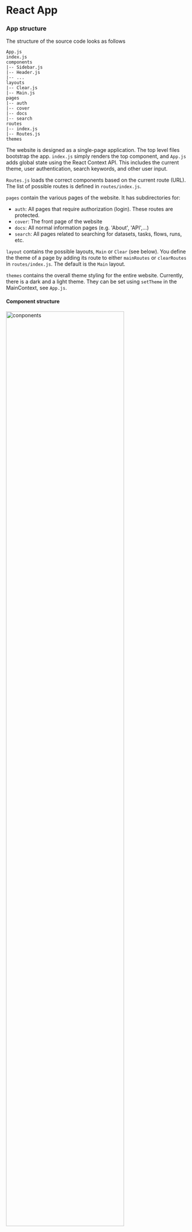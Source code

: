 # React App

### App structure

The structure of the source code looks as follows

```
App.js
index.js
components
|-- Sidebar.js
|-- Header.js
|-- ...
layouts
|-- Clear.js
|-- Main.js
pages
|-- auth
|-- cover
|-- docs
|-- search
routes
|-- index.js
|-- Routes.js
themes
```

The website is designed as a single-page application.
The top level files bootstrap the app. `index.js` simply renders the top component, and
`App.js` adds global state using the React Context API. This includes the current theme, user
authentication, search keywords, and other user input.

`Routes.js` loads the correct components based on the current route (URL). The list of
possible routes is defined in `routes/index.js`.

`pages` contain the various pages of the website. It has subdirectories for:

- `auth`: All pages that require authorization (login). These routes are protected.
- `cover`: The front page of the website
- `docs`: All normal information pages (e.g. 'About', 'API',...)
- `search`: All pages related to searching for datasets, tasks, flows, runs, etc.

`layout` contains the possible layouts, `Main` or `Clear` (see below). You define the theme of a page by
adding its route to either `mainRoutes` or `clearRoutes` in `routes/index.js`. The default is the `Main` layout.

`themes` contains the overall theme styling for the entire website. Currently, there is a dark and a light theme. They can be set using `setTheme`
in the MainContext, see `App.js`.

#### Component structure

<img src="https://github.com/openml/docs/raw/master/docs/img/react-conponents.png" alt="conponents" width="80%"/>

The component structure is shown above, for the `Main` layout. The `App` component also holds the state of the website using
React's native Context API (see below). Next to the header and sidebar, the main component of the website (in yellow) shows
the contents of the current `page`. In this image, this is the search page, which has several subcomponents as explained below.

#### Search page

The search page is structured as follows:

- `SearchPanel`: the main search panel. Also contains callbacks for sorting and filtering, and lists what can be filtered or sorted on.

  - `FilterBar`: The top bar with the search statistics and functionality to add filters and sort results
  - `SearchResultsPanel`: The list of search results on the left. It shows a list of `Card` elements which are uniformly styled but their contents may vary. Depending on the selected type of result (selected in the left navigation bar) it is instantiated with different properties. E.g. a `DataListPanel` is a simple wrapper around `SearchResultsPanel` which defines the dataset-specific statistics to be shown in the cards.

    - Search tabs: The tabs that allow you to choose between different aspects of the results (Statistics, Overview (Dash)) or the different views on the selected dataset, task, etc. (Details, Analysis (Dash),...)
    - `ItemDetail`: When a search result is selected, this will show the details of the selection, e.g. the dataset details. Depending on the passed `type` prop, it will render the `Dataset`, `Task`, ... component.

The `api.js` file contains the `search` function, which translates a search query, filters, and other constraints into an ElasticSearch query and returns the results.

### Style guide

To keep a consistent style and minimize dependencies and complexity, we build on [Material UI](https://material-ui.com/) components and [FontAwesome](https://fontawesome.com) icons. Theming is defined in `themes/index.js` and loaded in as a context (`ThemeContext`) in `App.js`. More specific styling
is always defined through styled components in the corresponding pages.

#### Layouts

There are two top level layouts: `Main` loads the main layout with a `Sidebar`, `Header`,
and a certain page with all the contents. The `Clear.js` layout has no headers or sidebars,
but has a colored gradient background. It is used mainly for user login and registration or other quick forms.

The layout of the page content should use the [Material UI grid layout](https://material-ui.com/components/grid/). This
makes sure it will adapt to different device screen sizes. Test using your browsers development tools whether the layout
adapts correctly to different screens, including recent smartphones.

#### Styled components

Any custom styling (beyond the Material UI default styling) is defined in styled components which are defined within the file for each page.
Keep this as minimal as possible. Check if you can import styled components already defined for other pages, avoid duplication.

Styled div's are defined as follows:

```javascript
const OpenMLTitle = styled.div`
  color: white;
  font-size: 3em;
`;
```

Material UI components can be styled the same way:

```javascript
const WhiteButton = styled(Button)`
  display: inline-block;
  color: #fff;
`;
```

#### Color palette

We follow the general [Material UI color palette](https://material-ui.com/customization/color/#color) with shade 400, except when that doesn't give sufficient contrast. The main colors used (e.g. for the icons in the sidebar are: 'green[400]', 'yellow[700]', 'blue[800]', 'red[400]', 'purple[400]', 'orange[400]', 'grey[400]'. Backgrounds are generally kept white (or dark grey for the dark theme). The global context (see below) has a `getColor` function to get the colors of the search types, e.g. `context.getColor("run")` returns `red[400]`.

### Handling state

There are different levels of state management:

- Global state is handled via React's native Context API (we don't use Redux). Contexts are defined in the component tree where needed (usually higher up) by a context provider component, and is accessed lower in the component tree by a context consumer. For instance, see the `ThemeContext.Provider` in `App.js` and the `ThemeContext.Consumer` in `Sidebar.js`. There is a `MainContext` which contains global state values such as the logged in user details, and the current state of the search.
- Lower level components can pass state to their child components via props.
- Local state changes should, when possible, be defined by React Hooks.

Note that changing the global state will re-render the entire website. Hence, do this only when necessary.

#### State and search

Most global state variables have to do with search. The search pages typically work by changing the `query` and `filters` variables (see `App.js`). There is a `setSearch` function in the main context that can be called to change the search parameters. It checks whether the query has changed and whether updating the global state and re-rendering the website is necessary.

#### Lifecycle Methods

These are the React lifecycle methods and how we use them. When a component mounts, methods 1,2,4,7 will be called. When it updates, methods 2-6 will be called.

1. constructor(): Set the initial state of the components
2. getDerivedStateFromProps(props, state): Static method, only for changing the local state based on props. It returns the new state.
3. shouldComponentUpdate(nextProps, nextState): Decides whether a state change requires a re-rendering or not. Used to optimize performance.
4. render(): Returns the JSX to be rendered. It should NOT change the state.
5. getSnapshotBeforeUpdate(prevProps,prevState): Used to save 'old' DOM information right before an update. Returns a 'snapshot'.
6. componentDidUpdate(prevProps,prevState,snapshot): For async requests or other operations right after component update.
7. componentDidMount(): For async requests (e.g. API calls) right after the component mounted.
8. componentWillUnMount(): Cleanup before the component is destroyed.
9. componentDidCatch(error,info): For updating the state after an error is thrown.

#### Forms and Events

React wraps native browser events into _synthetic events_ to handle interactions in a cross-browser compatible way. After being wrapped, they are sent to
all event handlers, usually defined as callbacks. Note: for performance reasons, synthetic events are pooled and reused, so their properties are nullified after being consumed. If you want to use them asynchronously, you need to call `event.persist()`.

HTML forms are different than other DOM elements because they keep their own state in plain HTML. To make sure that we can control the state
we need to set the input field's `value` to a component state value.

Here's an example of using an input field to change the title displayed in the component.

```javascript
const titles: {mainTitle: 'OpenML'};

class App extends Component {
  this.state = {titles};

  // Receive synthetic event
  onTitleChange = (event) => {
    this.setState({titles.mainTitle : event.target.value});
  }

  render(){
    return (
      <div classname="App">
        <h1>{this.state.titles.mainTitle}</h1>
        <form>
          <input type="text"
          value={this.state.titles.mainTitle} // control state
          onChange={this.onTitleChange} // event handler callback
          />
        </form>
      </div>
    );
  }
}
```
